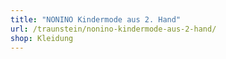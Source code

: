 ```yaml
---
title: "NONINO Kindermode aus 2. Hand"
url: /traunstein/nonino-kindermode-aus-2-hand/
shop: Kleidung
---
```

